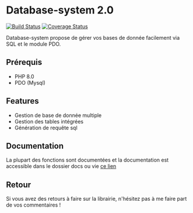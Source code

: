 # Database-system 2.0

[![Build Status](https://app.travis-ci.com/beMang/database-system.svg?branch=master)](https://app.travis-ci.com/beMang/database-system)  [![Coverage Status](https://coveralls.io/repos/github/beMang/database-system/badge.svg?branch=master)](https://coveralls.io/github/beMang/database-system?branch=master)

Database-system propose de gérer vos bases de donnée facilement via SQL et le module PDO.

## Prérequis
* PHP 8.0
* PDO (Mysql)

## Features
* Gestion de base de donnée multiple
* Gestion des tables intégrées
* Génération de requête sql
## Documentation
La plupart des fonctions sont documentées et la documentation est accessible dans le dossier docs ou vie [ce lien](https://bemang.github.io/database-system/)

## Retour
Si vous avez des retours à faire sur la librairie, n'hésitez pas à me faire part de vos commentaires !